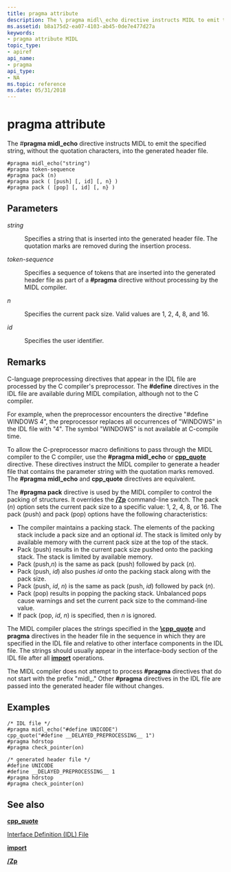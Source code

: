 ```yaml
---
title: pragma attribute
description: The \ pragma midl\_echo directive instructs MIDL to emit the specified string, without the quotation characters, into the generated header file.
ms.assetid: b8a175d2-ea07-4103-ab45-0de7e477d27a
keywords:
- pragma attribute MIDL
topic_type:
- apiref
api_name:
- pragma
api_type:
- NA
ms.topic: reference
ms.date: 05/31/2018
---
```


# pragma attribute

The \#**pragma midl\_echo** directive instructs MIDL to emit the specified string, without the quotation characters, into the generated header file.

``` syntax
#pragma midl_echo("string")
#pragma token-sequence
#pragma pack (n)
#pragma pack ( [push] [, id] [, n} )
#pragma pack ( [pop] [, id] [, n} )
```

## Parameters

<dl> <dt>

*string* 
</dt> <dd>

Specifies a string that is inserted into the generated header file. The quotation marks are removed during the insertion process.

</dd> <dt>

*token-sequence* 
</dt> <dd>

Specifies a sequence of tokens that are inserted into the generated header file as part of a **\#pragma** directive without processing by the MIDL compiler.

</dd> <dt>

*n* 
</dt> <dd>

Specifies the current pack size. Valid values are 1, 2, 4, 8, and 16.

</dd> <dt>

*id* 
</dt> <dd>

Specifies the user identifier.

</dd> </dl>

## Remarks

C-language preprocessing directives that appear in the IDL file are processed by the C compiler's preprocessor. The **\#define** directives in the IDL file are available during MIDL compilation, although not to the C compiler.

For example, when the preprocessor encounters the directive "\#define WINDOWS 4", the preprocessor replaces all occurrences of "WINDOWS" in the IDL file with "4". The symbol "WINDOWS" is not available at C-compile time.

To allow the C-preprocessor macro definitions to pass through the MIDL compiler to the C compiler, use the **\#pragma midl\_echo** or [**cpp\_quote**](cpp-quote.md) directive. These directives instruct the MIDL compiler to generate a header file that contains the parameter string with the quotation marks removed. The **\#pragma midl\_echo** and **cpp\_quote** directives are equivalent.

The **\#pragma pack** directive is used by the MIDL compiler to control the packing of structures. It overrides the [**/Zp**](-zp.md) command-line switch. The pack (*n*) option sets the current pack size to a specific value: 1, 2, 4, 8, or 16. The pack (push) and pack (pop) options have the following characteristics:

-   The compiler maintains a packing stack. The elements of the packing stack include a pack size and an optional *id*. The stack is limited only by available memory with the current pack size at the top of the stack.
-   Pack (push) results in the current pack size pushed onto the packing stack. The stack is limited by available memory.
-   Pack (push,*n*) is the same as pack (push) followed by pack (*n*).
-   Pack (push, *id*) also pushes *id* onto the packing stack along with the pack size.
-   Pack (push, *id*, *n*) is the same as pack (push, *id*) followed by pack (*n*).
-   Pack (pop) results in popping the packing stack. Unbalanced pops cause warnings and set the current pack size to the command-line value.
-   If pack (pop, *id*, *n*) is specified, then *n* is ignored.

The MIDL compiler places the strings specified in the [**\\cpp\_quote**](cpp-quote.md) and **pragma** directives in the header file in the sequence in which they are specified in the IDL file and relative to other interface components in the IDL file. The strings should usually appear in the interface-body section of the IDL file after all [**import**](import.md) operations.

The MIDL compiler does not attempt to process **\#pragma** directives that do not start with the prefix "midl\_." Other **\#pragma** directives in the IDL file are passed into the generated header file without changes.

## Examples

``` syntax
/* IDL file */ 
#pragma midl_echo("#define UNICODE") 
cpp_quote("#define __DELAYED_PREPROCESSING__ 1") 
#pragma hdrstop 
#pragma check_pointer(on) 
 
/* generated header file */ 
#define UNICODE 
#define __DELAYED_PREPROCESSING__ 1 
#pragma hdrstop 
#pragma check_pointer(on)
```

## See also

<dl> <dt>

[**cpp\_quote**](cpp-quote.md)
</dt> <dt>

[Interface Definition (IDL) File](interface-definition-idl-file.md)
</dt> <dt>

[**import**](import.md)
</dt> <dt>

[**/Zp**](-zp.md)
</dt> </dl>

 

 




